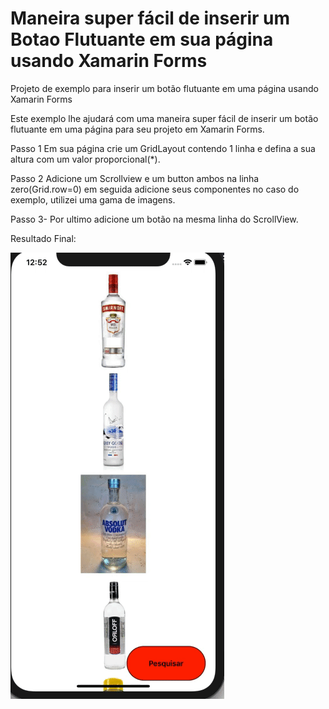 # Maneira super fácil de inserir um Botao Flutuante em sua página usando Xamarin Forms
Projeto de exemplo para inserir um botão flutuante em uma página usando Xamarin Forms

Este exemplo lhe ajudará com uma maneira super fácil de inserir um botão flutuante em uma página para seu projeto em
Xamarin Forms.


Passo 1
Em sua página crie um GridLayout contendo 1 linha e defina a sua altura com um valor proporcional(*).


Passo 2
Adicione um Scrollview e um button ambos na linha zero(Grid.row=0) em seguida adicione seus componentes no caso do exemplo, 
utilizei uma gama de imagens.


Passo 3-
Por ultimo adicione um botão na mesma linha do ScrollView.

Resultado Final:

![](ezgif-5-7a38bad57ef5.gif)

